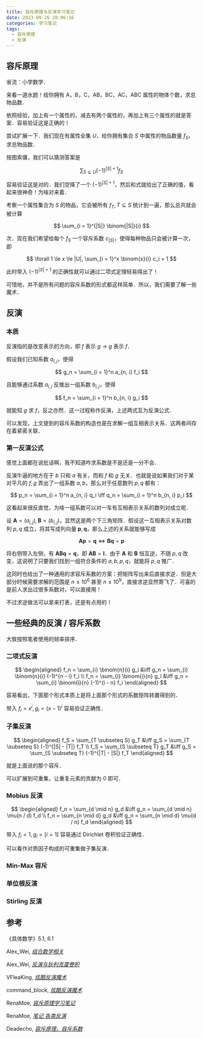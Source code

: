 ```yaml
---
title: 容斥原理与反演学习笔记
date: 2023-09-26 20:06:16
categories: 学习笔记
tags:
  - 容斥原理
  - 反演
---
```


## 容斥原理

省流：小学数学．

来看一道水题！给你拥有 A，B，C，AB，BC，AC，ABC 属性的物体个数，求总物品数．

依照经验，加上有一个属性的，减去有两个属性的，再加上有三个属性的就是答案．容易验证这是正确的！

尝试扩展一下．我们现在有属性全集 $U$，给你拥有集合 $S$ 中属性的物品数量 $f_S$，求总物品数．

按图索骥，我们可以猜测答案是

$$
\sum_{S \subseteq U} (-1)^{|S| + 1} f_S
$$

容易验证这是对的．我们空降了一个 $(-1)^{|S| + 1}$，然后和式就给出了正确的值，看起来很神奇！为啥对来着．

考察一个属性集合为 $S$ 的物品，它会被所有 $f_T, T \subseteq S$ 统计到一遍，那么总共就会被计算

$$
\sum_{i = 1}^{|S|} \binom{|S|}{i}
$$

次．现在我们希望给每个 $f_S$ 一个容斥系数 $c_{|S|}$，使得每种物品只会被计算一次，即

$$
\forall 1 \le x \le |U|, \sum_{i = 1}^x \binom{x}{i} c_i = 1
$$

此时带入 $(-1)^{|S| + 1}$ 的正确性就可以通过二项式定理轻易得出了！

可惜地，并不是所有问题的容斥系数的形式都这样简单．所以，我们需要了解一些魔术．

## 反演

### 本质

反演指的是改变表示的方向，即 $f$ 表示 $g$ $\to$ $g$ 表示 $f$．

假设我们已知系数 $a_{i, j}$，使得

$$
g_n = \sum_{i = 1}^n a_{n, i} f_i
$$

且能够通过系数 $a_{i, j}$ 反推出一组系数 $b_{i, j}$，使得

$$
f_n = \sum_{i = 1}^n b_{n, i} g_i
$$

就能知 $g$ 求 $f$，反之亦然．这一过程称作反演，上述两式互为反演公式．

可以发现，上文提到的容斥系数的构造也是在求解一组互相表示关系．这两者间存在着紧密关联．

### 第一反演公式

感觉上面都在说批话啊，我不知道咋求系数是不是还是一分不会．

反演牛逼的地方在于 $b$ 只和 $a$ 有关，而和 $f$ 和 $g$ 无关．也就是说如果我们对于某对平凡的 $f, g$ 弄出了一组系数 $a, b$，那么对于任意数列 $p, q$ 都有：

$$
p_n = \sum_{i = 1}^n a_{n, i} q_i \iff q_n = \sum_{i = 1}^n b_{n, i} p_i
$$

这看起来很反直觉，为啥一组系数可以对一车有互相表示关系的数列对成立呢．

设 $\mathbf{A} = (a_{i, j}), \mathbf{B} = (b_{i, j})$，显然这是两个下三角矩阵．假设这一互相表示关系对数列 $p, q$ 成立，将其写成列向量 $\mathbf{p}, \mathbf{q}$，那么上述的关系就能够写成

$$
\mathbf{Ap} = \mathbf{q} \iff \mathbf{Bq} = \mathbf{p}
$$

将右侧带入左侧，有 $\mathbf{ABq} = \mathbf{q}$，即 $\mathbf{AB} = \mathbf{I}$．由于 $\mathbf{A}$ 和 $\mathbf{B}$ 恒互逆，不随 $p, q$ 改变，这说明了只要我们找到一组符合条件的 $a, b, p, q$，就能将 $p, q$ 推广．

这同时也给出了一种通用的求容斥系数的方案：把矩阵写出来后直接求逆．但是大部分时候需要求解的范围是 $n \le 10^6$ 甚至 $n \le 10^9$，直接求逆显然寄飞了．可喜的是前人求出过很多系数对，可以直接用！

不过求逆做法可以拿来打表，还是有点用的！

## 一些经典的反演 / 容斥系数

大致按照笔者使用的频率排序．

### 二项式反演

$$
\begin{aligned}
  f_n = \sum_{i} \binom{n}{i} g_i &\iff g_n = \sum_{i} \binom{n}{i} (-1)^{n - i} f_i \\
  f_n = \sum_{i} \binom{i}{n} g_i &\iff g_n = \sum_{i} \binom{i}{n} (-1)^{i - n} f_i
\end{aligned}
$$

容易看出，下面那个形式本质上是将上面那个形式的系数矩阵转置得到的．

带入 $f_i = x^i, g_i = (x - 1)^i$ 容易验证正确性．

### 子集反演

$$
\begin{aligned}
  f_S = \sum_{T \subseteq S} g_T &\iff g_S = \sum_{T \subseteq S} (-1)^{|S| - |T|} f_T \\
  f_S = \sum_{S \subseteq T} g_T &\iff g_S = \sum_{S \subseteq T} (-1)^{|T| - |S|} f_T
\end{aligned}
$$

就是上面说的那个容斥．

可以扩展到可重集，让重复元素的贡献为 $0$ 即可．

### Mobius 反演

$$
\begin{aligned}
  f_n = \sum_{d \mid n} g_d &\iff g_n = \sum_{d \mid n} \mu(n / d) f_d \\
  f_n = \sum_{n \mid d} g_d &\iff g_n = \sum_{n \mid d} \mu(d / n) f_d
\end{aligned}
$$

带入 $f_i = 1, g_i = [i = 1]$ 容易通过 Dirichlet 卷积验证正确性．

可以看作对质因子构成的可重集做子集反演．

### Min-Max 容斥

### 单位根反演

### Stirling 反演

## 参考

《具体数学》5.1, 6.1

Alex_Wei, [_组合数学相关_](https://www.cnblogs.com/alex-wei/p/Combinatorial_Mathematics.html)

Alex_Wei, [_反演与狄利克雷卷积_](https://www.cnblogs.com/alex-wei/p/Dirichlet.html)

VFleaKing, [_炫酷反演魔术_](https://vfleaking.blog.uoj.ac/slide/87)

command_block, [_炫酷反演魔术_](https://www.luogu.com.cn/blog/command-block/xuan-ku-fan-yan-mo-shu)

RenaMoe, [_容斥原理学习笔记_](https://renamoe.gitee.io/2021/04/08/容斥原理学习笔记/)

RenaMoe, [_笔记 各类反演_](https://renamoe.gitee.io/2021/03/11/笔记-各类反演/)

Deadecho, [_容斥原理，容斥系数_](https://www.cnblogs.com/gzy-cjoier/p/9686787.html)

